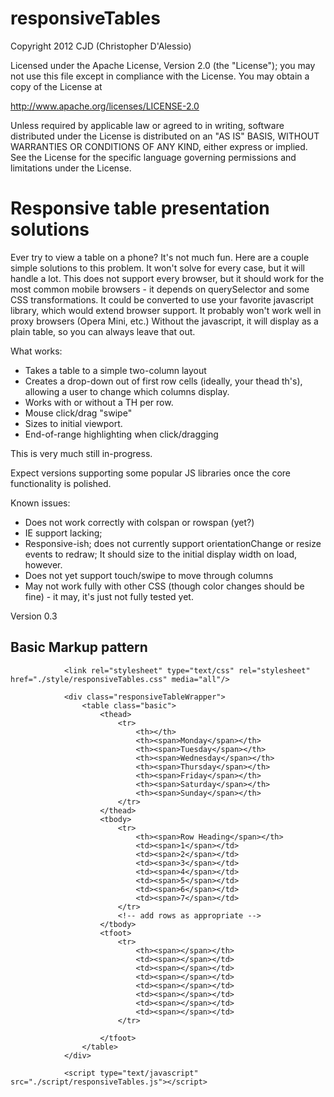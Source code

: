 responsiveTables
================

Copyright 2012 CJD (Christopher D'Alessio)

Licensed under the Apache License, Version 2.0 (the "License");
you may not use this file except in compliance with the License.
You may obtain a copy of the License at

http://www.apache.org/licenses/LICENSE-2.0

Unless required by applicable law or agreed to in writing, software
distributed under the License is distributed on an "AS IS" BASIS,
WITHOUT WARRANTIES OR CONDITIONS OF ANY KIND, either express or implied.
See the License for the specific language governing permissions and
limitations under the License.



Responsive table presentation solutions
=======================================

Ever try to view a table on a phone? It's not much fun. Here are a couple simple solutions to this problem.
It won't solve for every case, but it will handle a lot. This does not support every browser, but it should 
work for the most common mobile browsers - it depends on querySelector and some CSS transformations. It could 
be converted to use your favorite javascript library, which would extend browser support. It probably won't 
work well in proxy browsers (Opera Mini, etc.) Without the javascript, it will display as a plain table, so 
you can always leave that out.

What works:

* Takes a table to a simple two-column layout
* Creates a drop-down out of first row cells (ideally, your thead th's), allowing a user to change which columns display.
* Works with or without a TH per row.
* Mouse click/drag "swipe"
* Sizes to initial viewport.
* End-of-range highlighting when click/dragging

This is very much still in-progress.

Expect versions supporting some popular JS libraries once the core functionality is polished.

Known issues:

* Does not work correctly with colspan or rowspan (yet?)
* IE support lacking;
* Responsive-ish; does not currently support orientationChange or resize events to redraw; It should size to the initial display width on load, however.
* Does not yet support touch/swipe to move through columns
* May not work fully with other CSS (though color changes should be fine) - it may, it's just not fully tested yet.

Version 0.3

Basic Markup pattern
--------------------


                <link rel="stylesheet" type="text/css" rel="stylesheet" href="./style/responsiveTables.css" media="all"/>
                
                <div class="responsiveTableWrapper">
                    <table class="basic">
                        <thead>
                            <tr>
                                <th></th>
                                <th><span>Monday</span></th>
                                <th><span>Tuesday</span></th>
                                <th><span>Wednesday</span></th>
                                <th><span>Thursday</span></th>
                                <th><span>Friday</span></th>
                                <th><span>Saturday</span></th>
                                <th><span>Sunday</span></th>
                            </tr>
                        </thead>
                        <tbody>
                            <tr>
                                <th><span>Row Heading</span></th>
                                <td><span>1</span></td>
                                <td><span>2</span></td>
                                <td><span>3</span></td>
                                <td><span>4</span></td>
                                <td><span>5</span></td>
                                <td><span>6</span></td>
                                <td><span>7</span></td>
                            </tr>
                            <!-- add rows as appropriate -->
                        </tbody>
                        <tfoot>
                            <tr>
                                <th><span></span></th>
                                <td><span></span></td>
                                <td><span></span></td>
                                <td><span></span></td>
                                <td><span></span></td>
                                <td><span></span></td>
                                <td><span></span></td>
                                <td><span></span></td>
                            </tr>
                        
                        </tfoot>
                    </table>
                </div>
                
                <script type="text/javascript" src="./script/responsiveTables.js"></script>
